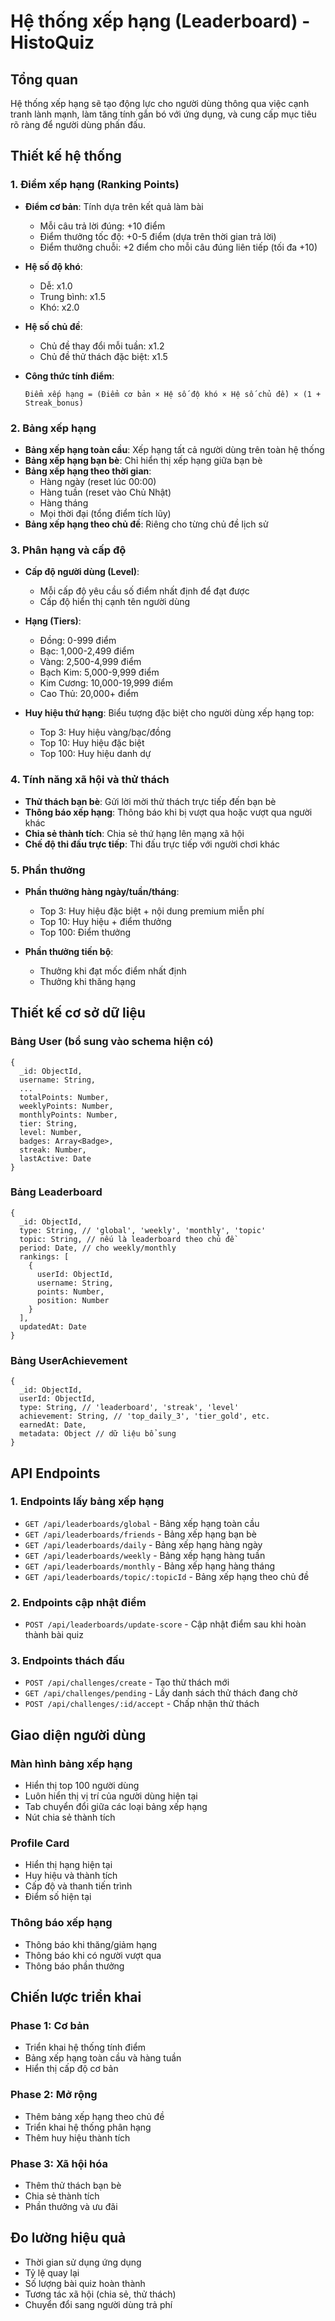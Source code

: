 # Hệ thống xếp hạng (Leaderboard) - HistoQuiz

## Tổng quan
Hệ thống xếp hạng sẽ tạo động lực cho người dùng thông qua việc cạnh tranh lành mạnh, làm tăng tính gắn bó với ứng dụng, và cung cấp mục tiêu rõ ràng để người dùng phấn đấu.

## Thiết kế hệ thống

### 1. Điểm xếp hạng (Ranking Points)

- **Điểm cơ bản**: Tính dựa trên kết quả làm bài
  - Mỗi câu trả lời đúng: +10 điểm
  - Điểm thưởng tốc độ: +0-5 điểm (dựa trên thời gian trả lời)
  - Điểm thưởng chuỗi: +2 điểm cho mỗi câu đúng liên tiếp (tối đa +10)

- **Hệ số độ khó**:
  - Dễ: x1.0
  - Trung bình: x1.5
  - Khó: x2.0

- **Hệ số chủ đề**:
  - Chủ đề thay đổi mỗi tuần: x1.2
  - Chủ đề thử thách đặc biệt: x1.5

- **Công thức tính điểm**:
  ```
  Điểm xếp hạng = (Điểm cơ bản × Hệ số độ khó × Hệ số chủ đề) × (1 + Streak_bonus)
  ```

### 2. Bảng xếp hạng

- **Bảng xếp hạng toàn cầu**: Xếp hạng tất cả người dùng trên toàn hệ thống
- **Bảng xếp hạng bạn bè**: Chỉ hiển thị xếp hạng giữa bạn bè
- **Bảng xếp hạng theo thời gian**:
  - Hàng ngày (reset lúc 00:00)
  - Hàng tuần (reset vào Chủ Nhật)
  - Hàng tháng
  - Mọi thời đại (tổng điểm tích lũy)
- **Bảng xếp hạng theo chủ đề**: Riêng cho từng chủ đề lịch sử

### 3. Phân hạng và cấp độ

- **Cấp độ người dùng (Level)**:
  - Mỗi cấp độ yêu cầu số điểm nhất định để đạt được
  - Cấp độ hiển thị cạnh tên người dùng

- **Hạng (Tiers)**:
  - Đồng: 0-999 điểm
  - Bạc: 1,000-2,499 điểm
  - Vàng: 2,500-4,999 điểm
  - Bạch Kim: 5,000-9,999 điểm
  - Kim Cương: 10,000-19,999 điểm
  - Cao Thủ: 20,000+ điểm

- **Huy hiệu thứ hạng**: Biểu tượng đặc biệt cho người dùng xếp hạng top:
  - Top 3: Huy hiệu vàng/bạc/đồng
  - Top 10: Huy hiệu đặc biệt
  - Top 100: Huy hiệu danh dự

### 4. Tính năng xã hội và thử thách

- **Thử thách bạn bè**: Gửi lời mời thử thách trực tiếp đến bạn bè
- **Thông báo xếp hạng**: Thông báo khi bị vượt qua hoặc vượt qua người khác
- **Chia sẻ thành tích**: Chia sẻ thứ hạng lên mạng xã hội
- **Chế độ thi đấu trực tiếp**: Thi đấu trực tiếp với người chơi khác

### 5. Phần thưởng

- **Phần thưởng hàng ngày/tuần/tháng**:
  - Top 3: Huy hiệu đặc biệt + nội dung premium miễn phí
  - Top 10: Huy hiệu + điểm thưởng
  - Top 100: Điểm thưởng

- **Phần thưởng tiến bộ**:
  - Thưởng khi đạt mốc điểm nhất định
  - Thưởng khi thăng hạng

## Thiết kế cơ sở dữ liệu

### Bảng User (bổ sung vào schema hiện có)
```
{
  _id: ObjectId,
  username: String,
  ...
  totalPoints: Number,
  weeklyPoints: Number,
  monthlyPoints: Number,
  tier: String,
  level: Number,
  badges: Array<Badge>,
  streak: Number,
  lastActive: Date
}
```

### Bảng Leaderboard
```
{
  _id: ObjectId,
  type: String, // 'global', 'weekly', 'monthly', 'topic'
  topic: String, // nếu là leaderboard theo chủ đề
  period: Date, // cho weekly/monthly
  rankings: [
    {
      userId: ObjectId,
      username: String,
      points: Number,
      position: Number
    }
  ],
  updatedAt: Date
}
```

### Bảng UserAchievement
```
{
  _id: ObjectId,
  userId: ObjectId,
  type: String, // 'leaderboard', 'streak', 'level'
  achievement: String, // 'top_daily_3', 'tier_gold', etc.
  earnedAt: Date,
  metadata: Object // dữ liệu bổ sung
}
```

## API Endpoints

### 1. Endpoints lấy bảng xếp hạng
- `GET /api/leaderboards/global` - Bảng xếp hạng toàn cầu
- `GET /api/leaderboards/friends` - Bảng xếp hạng bạn bè
- `GET /api/leaderboards/daily` - Bảng xếp hạng hàng ngày
- `GET /api/leaderboards/weekly` - Bảng xếp hạng hàng tuần
- `GET /api/leaderboards/monthly` - Bảng xếp hạng hàng tháng
- `GET /api/leaderboards/topic/:topicId` - Bảng xếp hạng theo chủ đề

### 2. Endpoints cập nhật điểm
- `POST /api/leaderboards/update-score` - Cập nhật điểm sau khi hoàn thành bài quiz

### 3. Endpoints thách đấu
- `POST /api/challenges/create` - Tạo thử thách mới
- `GET /api/challenges/pending` - Lấy danh sách thử thách đang chờ
- `POST /api/challenges/:id/accept` - Chấp nhận thử thách

## Giao diện người dùng

### Màn hình bảng xếp hạng
- Hiển thị top 100 người dùng
- Luôn hiển thị vị trí của người dùng hiện tại
- Tab chuyển đổi giữa các loại bảng xếp hạng
- Nút chia sẻ thành tích

### Profile Card
- Hiển thị hạng hiện tại
- Huy hiệu và thành tích
- Cấp độ và thanh tiến trình
- Điểm số hiện tại

### Thông báo xếp hạng
- Thông báo khi thăng/giảm hạng
- Thông báo khi có người vượt qua
- Thông báo phần thưởng

## Chiến lược triển khai

### Phase 1: Cơ bản
- Triển khai hệ thống tính điểm
- Bảng xếp hạng toàn cầu và hàng tuần
- Hiển thị cấp độ cơ bản

### Phase 2: Mở rộng
- Thêm bảng xếp hạng theo chủ đề
- Triển khai hệ thống phân hạng
- Thêm huy hiệu thành tích

### Phase 3: Xã hội hóa
- Thêm thử thách bạn bè
- Chia sẻ thành tích
- Phần thưởng và ưu đãi

## Đo lường hiệu quả
- Thời gian sử dụng ứng dụng
- Tỷ lệ quay lại
- Số lượng bài quiz hoàn thành
- Tương tác xã hội (chia sẻ, thử thách)
- Chuyển đổi sang người dùng trả phí 